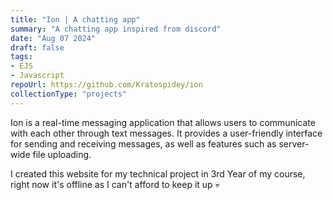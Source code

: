 ```yaml
---
title: "Ion | A chatting app"
summary: "A chatting app inspired from discord"
date: "Aug 07 2024"
draft: false
tags:
- EJS
- Javascript
repoUrl: https://github.com/Kratospidey/ion
collectionType: "projects"
---
```


Ion is a real-time messaging application that allows users to communicate with each other through text messages. It provides a user-friendly interface for sending and receiving messages, as well as features such as server-wide file uploading.

I created this website for my technical project in 3rd Year of my course, right now it's offline as I can't afford to keep it up 💀
